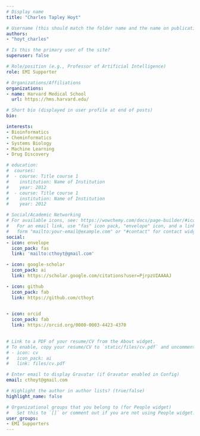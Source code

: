 ```yaml
---
# Display name
title: "Charles Tapley Hoyt"

# Username (this should match the folder name and the name on publications)
authors:
- "hoyt_charles"

# Is this the primary user of the site?
superuser: false

# Role/position (e.g., Professor of Artificial Intelligence)
role: EMI Supporter

# Organizations/Affiliations
organizations:
- name: Harvard Medical School
  url: https://hms.harvard.edu/

# Short bio (displayed in user profile at end of posts)
bio: 

interests:
- Bioinformatics
- Cheminformatics
- Systems Biology
- Machine Learning
- Drug Discovery

# education:
#  courses:
#  - course: Title course 1
#    institution: Name of Institution
#    year: 2012
#  - course: Title course 1
#    institution: Name of Institution
#    year: 2012

# Social/Academic Networking
# For available icons, see: https://wowchemy.com/docs/page-builder/#icons
#   For an email link, use "fas" icon pack, "envelope" icon, and a link in the
#   form "mailto:your-email@example.com" or "#contact" for contact widget.
social:
- icon: envelope
  icon_pack: fas
  link: 'mailto:cthoyt@gmail.com'

- icon: google-scholar
  icon_pack: ai
  link: https://scholar.google.com/citations?user=PjrpzUIAAAAJ

- icon: github
  icon_pack: fab
  link: https://github.com/cthoyt
  

- icon: orcid
  icon_pack: fab
  link: https://orcid.org/0000-0003-4423-4370
  

# Link to a PDF of your resume/CV from the About widget.
# To enable, copy your resume/CV to `static/files/cv.pdf` and uncomment the lines below.
# - icon: cv
#   icon_pack: ai
#   link: files/cv.pdf

# Enter email to display Gravatar (if Gravatar enabled in Config)
email: cthoyt@gmail.com

# Highlight the author in author lists? (true/false)
highlight_name: false

# Organizational groups that you belong to (for People widget)
#   Set this to `[]` or comment out if you are not using People widget.
user_groups:
- EMI Supporters
---
```

